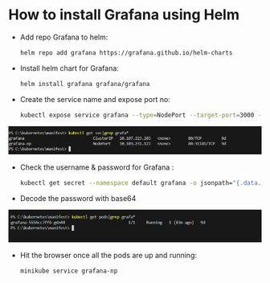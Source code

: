 #  How to install Grafana using Helm
- Add repo Grafana to helm:
    ```bash
	helm repo add grafana https://grafana.github.io/helm-charts 

- Install helm chart for Grafana:
    ```bash
	helm install grafana grafana/grafana

- Create the service name and expose port no:
    ```bash
	kubectl expose service grafana --type=NodePort --target-port=3000 --name=grafana-np 

![minikube](../screenshots/grafana_svc.PNG?raw=true)

- Check the username & password for Grafana :
    ```bash
	kubectl get secret --namespace default grafana -o jsonpath="{.data.admin-password}"
- Decode the password with base64 

![minikube](../screenshots/grafana_pod.PNG?raw=true)

- Hit the browser once all the pods are up and running:
    ```bash
	minikube service grafana-np
